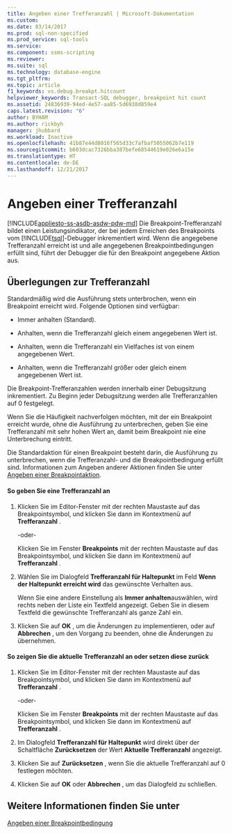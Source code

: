 ```yaml
---
title: Angeben einer Trefferanzahl | Microsoft-Dokumentation
ms.custom: 
ms.date: 03/14/2017
ms.prod: sql-non-specified
ms.prod_service: sql-tools
ms.service: 
ms.component: ssms-scripting
ms.reviewer: 
ms.suite: sql
ms.technology: database-engine
ms.tgt_pltfrm: 
ms.topic: article
f1_keywords: vs.debug.breakpt.hitcount
helpviewer_keywords: Transact-SQL debugger, breakpoint hit count
ms.assetid: 24836939-94ed-4e57-aa85-5d6938d859e4
caps.latest.revision: "6"
author: BYHAM
ms.author: rickbyh
manager: jhubbard
ms.workload: Inactive
ms.openlocfilehash: 41b87e44d8016f565d33c7afbaf5055062b7e119
ms.sourcegitcommit: b603dcac7326bba387befe68544619e026e6a15e
ms.translationtype: HT
ms.contentlocale: de-DE
ms.lasthandoff: 12/21/2017
---
```

# <a name="specify-a-hit-count"></a>Angeben einer Trefferanzahl
[!INCLUDE[appliesto-ss-asdb-asdw-pdw-md](../../includes/appliesto-ss-asdb-asdw-pdw-md.md)] Die Breakpoint-Trefferanzahl bildet einen Leistungsindikator, der bei jedem Erreichen des Breakpoints vom [!INCLUDE[tsql](../../includes/tsql-md.md)]-Debugger inkrementiert wird. Wenn die angegebene Trefferanzahl erreicht ist und alle angegebenen Breakpointbedingungen erfüllt sind, führt der Debugger die für den Breakpoint angegebene Aktion aus.  
  
## <a name="hit-count-considerations"></a>Überlegungen zur Trefferanzahl  
 Standardmäßig wird die Ausführung stets unterbrochen, wenn ein Breakpoint erreicht wird. Folgende Optionen sind verfügbar:  
  
-   Immer anhalten (Standard).  
  
-   Anhalten, wenn die Trefferanzahl gleich einem angegebenen Wert ist.  
  
-   Anhalten, wenn die Trefferanzahl ein Vielfaches ist von einem angegebenen Wert.  
  
-   Anhalten, wenn die Trefferanzahl größer oder gleich einem angegebenen Wert ist.  
  
 Die Breakpoint-Trefferanzahlen werden innerhalb einer Debugsitzung inkrementiert. Zu Beginn jeder Debugsitzung werden alle Trefferanzahlen auf 0 festgelegt.  
  
 Wenn Sie die Häufigkeit nachverfolgen möchten, mit der ein Breakpoint erreicht wurde, ohne die Ausführung zu unterbrechen, geben Sie eine Trefferanzahl mit sehr hohen Wert an, damit beim Breakpoint nie eine Unterbrechung eintritt.  
  
 Die Standardaktion für einen Breakpoint besteht darin, die Ausführung zu unterbrechen, wenn die Trefferanzahl- und die Breakpointbedingung erfüllt sind. Informationen zum Angeben anderer Aktionen finden Sie unter [Angeben einer Breakpointaktion](../../relational-databases/scripting/specify-a-breakpoint-action.md).  
  
#### <a name="to-specify-a-hit-count"></a>So geben Sie eine Trefferanzahl an  
  
1.  Klicken Sie im Editor-Fenster mit der rechten Maustaste auf das Breakpointsymbol, und klicken Sie dann im Kontextmenü auf **Trefferanzahl** .  
  
     -oder-  
  
     Klicken Sie im Fenster **Breakpoints** mit der rechten Maustaste auf das Breakpointsymbol, und klicken Sie dann im Kontextmenü auf **Trefferanzahl** .  
  
2.  Wählen Sie im Dialogfeld **Trefferanzahl für Haltepunkt** im Feld **Wenn der Haltepunkt erreicht wird** das gewünschte Verhalten aus.  
  
     Wenn Sie eine andere Einstellung als **Immer anhalten**auswählen, wird rechts neben der Liste ein Textfeld angezeigt. Geben Sie in diesem Textfeld die gewünschte Trefferanzahl als ganze Zahl ein.  
  
3.  Klicken Sie auf **OK** , um die Änderungen zu implementieren, oder auf **Abbrechen** , um den Vorgang zu beenden, ohne die Änderungen zu übernehmen.  
  
#### <a name="to-view-or-reset-the-current-hit-count"></a>So zeigen Sie die aktuelle Trefferanzahl an oder setzen diese zurück  
  
1.  Klicken Sie im Editor-Fenster mit der rechten Maustaste auf das Breakpointsymbol, und klicken Sie dann im Kontextmenü auf **Trefferanzahl** .  
  
     -oder-  
  
     Klicken Sie im Fenster **Breakpoints** mit der rechten Maustaste auf das Breakpointsymbol, und klicken Sie dann im Kontextmenü auf **Trefferanzahl** .  
  
2.  Im Dialogfeld **Trefferanzahl für Haltepunkt** wird direkt über der Schaltfläche **Zurücksetzen** der Wert **Aktuelle Trefferanzahl** angezeigt.  
  
3.  Klicken Sie auf **Zurücksetzen** , wenn Sie die aktuelle Trefferanzahl auf 0 festlegen möchten.  
  
4.  Klicken Sie auf **OK** oder **Abbrechen** , um das Dialogfeld zu schließen.  
  
## <a name="see-also"></a>Weitere Informationen finden Sie unter  
 [Angeben einer Breakpointbedingung](../../relational-databases/scripting/specify-a-breakpoint-condition.md)  
  
  
